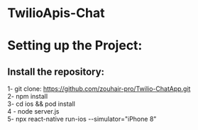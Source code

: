 # TwilioApis-Chat

# Setting up the Project:

## Install the repository:
  1- git clone: https://github.com/zouhair-pro/Twilio-ChatApp.git <br />
  2- npm install <br />
  3- cd ios && pod install <br />
  4 - node server.js <br />
  5- npx react-native run-ios --simulator="iPhone 8" <br />
  



